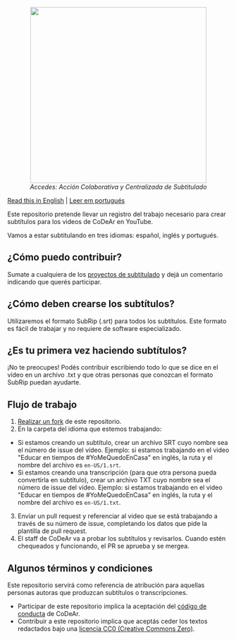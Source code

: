 <p align="center">
  <img src="https://i.ibb.co/P9Z7wXt/Accedes-ES-Brand-2x.png" width="400"><br>
  <i>Accedes: Acción Colaborativa y Centralizada de Subtitulado</i>
</p>

[Read this in English](README.en.md) |  [Leer em portugués](README.pt.md)

Este repositorio pretende llevar un registro del trabajo necesario para crear subtítulos para los videos de CoDeAr en YouTube.

Vamos a estar subtitulando en tres idiomas: español, inglés y portugués.

## ¿Cómo puedo contribuir?

Sumate a cualquiera de los [proyectos de subtitulado](https://github.com/SomosCodear/Subtitulos/issues?q=is%3Aissue+is%3Aopen+label%3A%22control+de+traducci%C3%B3n%22) y dejá un comentario indicando que querés participar.

## ¿Cómo deben crearse los subtítulos?

Utilizaremos el formato SubRip (.srt) para todos los subtítulos. Este formato es fácil de trabajar y no requiere de software especializado.

## ¿Es tu primera vez haciendo subtítulos?

¡No te preocupes! Podés contribuir escribiendo todo lo que se dice en el vídeo en un archivo .txt y que otras personas que conozcan el formato SubRip puedan ayudarte.

## Flujo de trabajo

1) [Realizar un fork](https://github.com/SomosCodear/Subtitulos/fork) de este repositorio.
2) En la carpeta del idioma que estemos trabajando:
 - Si estamos creando un subtítulo, crear un archivo SRT cuyo nombre sea el número de issue del vídeo. Ejemplo: si estamos trabajando en el video "Educar en tiempos de #YoMeQuedoEnCasa" en inglés, la ruta y el nombre del archivo es `en-US/1.srt`.
 - Si estamos creando una transcripción (para que otra persona pueda convertirla en subtítulo), crear un archivo TXT cuyo nombre sea el número de issue del vídeo.  Ejemplo: si estamos trabajando en el video "Educar en tiempos de #YoMeQuedoEnCasa" en inglés, la ruta y el nombre del archivo es `en-US/1.txt`.
3) Enviar un pull request y referenciar al video que se está trabajando a través de su número de issue, completando los datos que pide la plantilla de pull request.
4) El staff de CoDeAr va a probar los subtítulos y revisarlos. Cuando estén chequeados y funcionando, el PR se aprueba y se mergea.

## Algunos términos y condiciones

Este repositorio servirá como referencia de atribución para aquellas personas autoras que produzcan subtítulos o transcripciones.

- Participar de este repositorio implica la aceptación del [código de conducta](./CODE_OF_CONDUCT.md) de CoDeAr.
- Contribuir a este repositorio implica que aceptás ceder los textos redactados bajo una [licencia CC0 (Creative Commons Zero)](./LICENSE).
